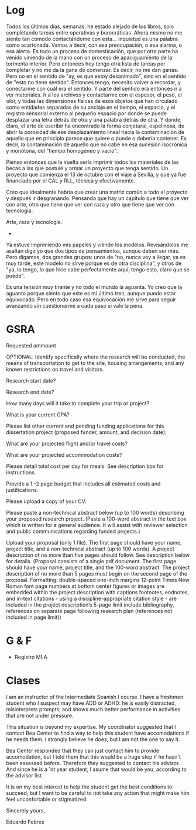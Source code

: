 # Log

Todos los últimos días, semanas, he estado alejado de los libros, solo completando tareas entre operativas y burocráticas. Ahora mismo no me siento tan cómodo contactándome con esta... inquietud es una palabra como acartonada. Vamos a decir, con esa preocupación, o esa alarma, o esa alerta. Es todo un proceso de domesticación, que por otra parte ha venido viniendo de la mano con un proceso de apaciguamiento de la tormenta interior. Pero entonces hoy tengo otra lista de tareas por completar y no me da la gana de comenzar. Es decir, no me dan ganas. Pero no en el sentido de "ay, es que estoy desanimado", sino en el sentido de "esto no tiene sentido". Entonces tengo, necesito volver a recordar, y conectarme con cuál era el sentido. Y parte del sentido era entonces ir a ver materiales. Ir a los archivos y contactarme con el espesor, el peso, el olor, y todas las dimensiones físicas de esos objetos que han circulado como entidades separadas de su anclaje en el tiempo, el espacio, y el registro sensorial externo al pequeño espacio por donde se puede desplazar una letra detrás de otra y una palabra detrás de otra. Y donde, claro, el arte de escribir ha encontrado la forma conjetural, espelinosa, de abrir la porosidad de ese desplazamiento lineal hacia la contaminación de aquello que en principio parece que quiere o puede o debería contener. Es decir, la contaminación de aquello que no cabe en esa sucesión isocrónica y monótona, del "tiempo homogéneo y vacío".

Pienso entonces que la vuelta sería imprimir todos los materiales de las becas a las que postulé y armar un proyecto que tenga sentido. Un proyecto que comienza el 13 de octubre con el viaje a Sevilla, y que ya fue financiado por el CAL y RLL, técnica y efectivamente.

Creo que idealmente habría que crear una matriz común a todo el proyecto y después ir desgranando. Pensando que hay un capítulo que tiene que ver con arte, otro que tiene que ver con raza y otro que tiene que ver con tecnología.

Arte, raza y tecnología.

*

Ya estuve imprimiendo mis papeles y viendo los modelos. Revisándolos me asaltan digo yo que dos tipos de pensamientos, aunque deben ser más. Pero digamos, dos grandes grupos: unos de "no, nunca voy a llegar, ya es muy tarde, este modelo no sirve porque es de otra disciplina", y otros de "ya, lo tengo, lo que hice cabe perfectamente aquí, tengo esto, claro que se puede".

Es una tensión muy tirante y no todo el mundo la aguanta. Yo creo que la aguanto porque siento que este es mi último tren, aunque puedo estar equivocado. Pero en todo caso esa equivocación me sirve para seguir avanzando sin cuestionarme a cada paso si vale la pena.

# GSRA

Requested ammount

OPTIONAL: Identify specifically where the research will be conducted, the means of transportation to get to the site, housing arrangements, and any known restrictions on travel and visitors.

Research start date? 

Research end date?

How many days will it take to complete your trip or project?

What is your current GPA?

Please list other current and pending funding applications for this dissertation project (proposed funder, amount, and decision date):


What are your projected flight and/or travel costs?

What are your projected accommodation costs?

Please detail total cost per day for meals. See description box for instructions.

Provide a 1 -2 page budget that includes all estimated costs and justifications.

Please upload a copy of your CV.

Please paste a non-technical abstract below (up to 100 words) describing your proposed research project.
(Paste a 100-word abstract in the text box which is written for a general audience. It will assist with reviewer selection and public communications regarding funded projects.)

Upload your proposal (only 1 file). The first page should have your name, project title, and a non-technical abstract (up to 100 words). A project description of no more than five pages should follow. See description below for details.
(Proposal consists of a single pdf document. The first page should have your name, project title, and the 100-word abstract. The project description of no more than 5 pages must begin on the second page of the proposal.
Formatting:
double-spaced
one-inch margins
12-point Times New Roman font
page numbers at bottom center
figures or images are embedded within the project description with captions
footnotes, endnotes, and in-text citations - using a discipline-appropriate citation style - are included in the project description’s 5-page limit
include bibliography, references on separate page following research plan (references not included in page limit))


# G & F
- Registro MLA

# Clases

I am an instructor of the Intermediate Spanish I course. I have a freshmen student who I suspect may have ADD or ADHD: he is easily distracted, misinterprets prompts, and shows much better performance in activities that are not under pressure.

This situation is beyond my expertise. My coordinator suggested that I contact Bea Center to find a way to help this student have accomodations if he needs them. I strongly believe he does, but I am not the one to say it.

Bea Center responded that they can just contact him to provide accomodation, but I told them that this would be a huge step if he hasn't been assessed before. Therefore they suggested to contact his advisor. And since he is a 1st year student, I asume that would be you,  according to the advisor list.

It is on my best interest to help the student get the best conditions to succeed, but I want to be careful to not take any action that might make him feel unconfortable or stigmatized.

Sincerely yours,

Eduardo Febres

